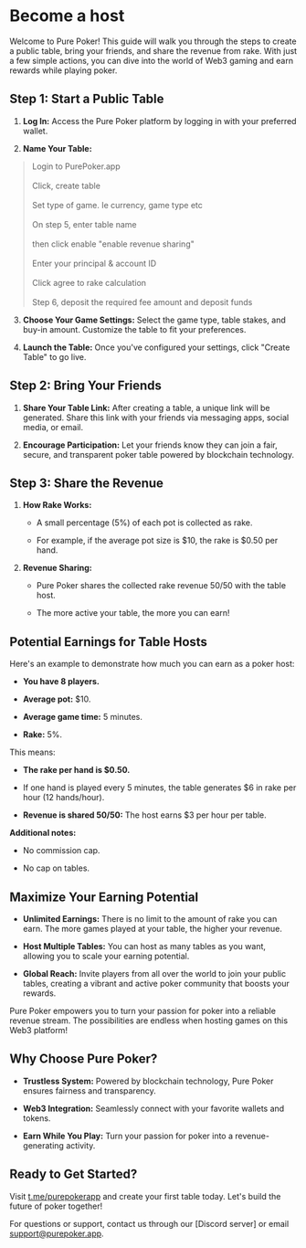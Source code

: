 # Become a host

Welcome to Pure Poker! This guide will walk you through the steps to create
a public table, bring your friends, and share the revenue from rake.
With just a few simple actions, you can dive into the world of Web3
gaming and earn rewards while playing poker.

## Step 1: Start a Public Table

1.  **Log In:** Access the Pure Poker platform by logging in with your
    preferred wallet.

2.  **Name Your Table:**

> Login to PurePoker.app\
> \
> Click, create table\
> \
> Set type of game. Ie currency, game type etc\
> \
> On step 5, enter table name\
> \
> then click enable "enable revenue sharing"\
> \
> Enter your principal & account ID\
> \
> Click agree to rake calculation\
> \
> Step 6, deposit the required fee amount and deposit funds

3.  **Choose Your Game Settings:** Select the game type, table stakes,
    and buy-in amount. Customize the table to fit your preferences.

4.  **Launch the Table:** Once you've configured your settings, click
    "Create Table" to go live.

## Step 2: Bring Your Friends

1.  **Share Your Table Link:** After creating a table, a unique link
    will be generated. Share this link with your friends via messaging
    apps, social media, or email.

2.  **Encourage Participation:** Let your friends know they can join a
    fair, secure, and transparent poker table powered by blockchain
    technology.

## Step 3: Share the Revenue

1.  **How Rake Works:**

    -   A small percentage (5%) of each pot is collected as rake.

    -   For example, if the average pot size is \$10, the rake is \$0.50
        per hand.

2.  **Revenue Sharing:**

    -   Pure Poker shares the collected rake revenue 50/50 with the table
        host.

    -   The more active your table, the more you can earn!

## Potential Earnings for Table Hosts

Here's an example to demonstrate how much you can earn as a poker host:

-   **You have 8 players.**

-   **Average pot:** \$10.

-   **Average game time:** 5 minutes.

-   **Rake:** 5%.

This means:

-   **The rake per hand is \$0.50.**

-   If one hand is played every 5 minutes, the table generates \$6 in
    rake per hour (12 hands/hour).

-   **Revenue is shared 50/50:** The host earns \$3 per hour per table.

**Additional notes:**

-   No commission cap.

-   No cap on tables.

## Maximize Your Earning Potential

-   **Unlimited Earnings:** There is no limit to the amount of rake you
    can earn. The more games played at your table, the higher your
    revenue.

-   **Host Multiple Tables:** You can host as many tables as you want,
    allowing you to scale your earning potential.

-   **Global Reach:** Invite players from all over the world to join
    your public tables, creating a vibrant and active poker community
    that boosts your rewards.

Pure Poker empowers you to turn your passion for poker into a reliable
revenue stream. The possibilities are endless when hosting games on this
Web3 platform!

## Why Choose Pure Poker?

-   **Trustless System:** Powered by blockchain technology, Pure Poker
    ensures fairness and transparency.

-   **Web3 Integration:** Seamlessly connect with your favorite wallets
    and tokens.

-   **Earn While You Play:** Turn your passion for poker into a
    revenue-generating activity.

## Ready to Get Started?

Visit [t.me/purepokerapp](https://t.me/purepokerapp) and create your
first table today. Let's build the future of poker together!

For questions or support, contact us through our \[Discord server\] or
email support@purepoker.app.
